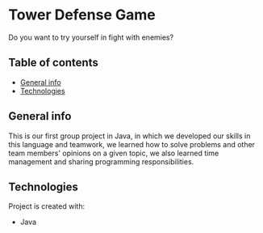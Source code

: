 # Tower Defense Game
Do you want to try yourself in fight with enemies? 

## Table of contents
* [General info](#general-info)
* [Technologies](#technologies)

## General info
This is our first group project in Java, in which we developed our skills in this language and teamwork, we learned how to solve problems and other team members' opinions on a given topic, we also learned time management and sharing programming responsibilities.

## Technologies
Project is created with:
* Java

